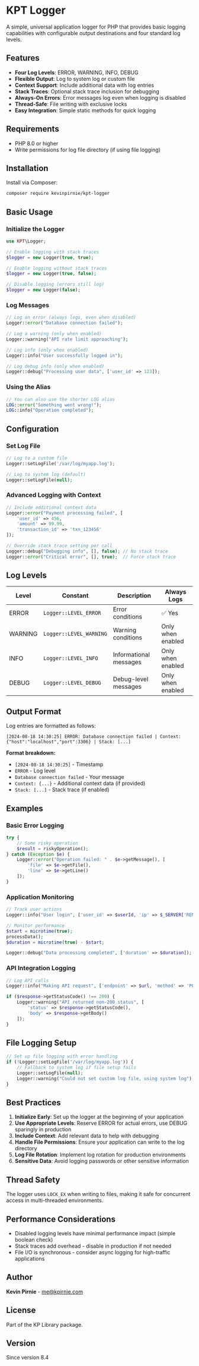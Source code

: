 # KPT Logger

A simple, universal application logger for PHP that provides basic logging capabilities with configurable output destinations and four standard log levels.

## Features

- **Four Log Levels**: ERROR, WARNING, INFO, DEBUG
- **Flexible Output**: Log to system log or custom file
- **Context Support**: Include additional data with log entries
- **Stack Traces**: Optional stack trace inclusion for debugging
- **Always-On Errors**: Error messages log even when logging is disabled
- **Thread-Safe**: File writing with exclusive locks
- **Easy Integration**: Simple static methods for quick logging

## Requirements

- PHP 8.0 or higher
- Write permissions for log file directory (if using file logging)

## Installation

Install via Composer:

```bash
composer require kevinpirnie/kpt-logger
```

## Basic Usage

### Initialize the Logger

```php
use KPT\Logger;

// Enable logging with stack traces
$logger = new Logger(true, true);

// Enable logging without stack traces
$logger = new Logger(true, false);

// Disable logging (errors still log)
$logger = new Logger(false);
```

### Log Messages

```php
// Log an error (always logs, even when disabled)
Logger::error("Database connection failed");

// Log a warning (only when enabled)
Logger::warning("API rate limit approaching");

// Log info (only when enabled)
Logger::info("User successfully logged in");

// Log debug info (only when enabled)
Logger::debug("Processing user data", ['user_id' => 123]);
```

### Using the Alias

```php
// You can also use the shorter LOG alias
LOG::error("Something went wrong!");
LOG::info("Operation completed");
```

## Configuration

### Set Log File

```php
// Log to a custom file
Logger::setLogFile('/var/log/myapp.log');

// Log to system log (default)
Logger::setLogFile(null);
```

### Advanced Logging with Context

```php
// Include additional context data
Logger::error("Payment processing failed", [
    'user_id' => 456,
    'amount' => 99.99,
    'transaction_id' => 'txn_123456'
]);

// Override stack trace setting per call
Logger::debug("Debugging info", [], false); // No stack trace
Logger::error("Critical error", [], true);  // Force stack trace
```

## Log Levels

| Level | Constant | Description | Always Logs |
|-------|----------|-------------|-------------|
| ERROR | `Logger::LEVEL_ERROR` | Error conditions | ✅ Yes |
| WARNING | `Logger::LEVEL_WARNING` | Warning conditions | Only when enabled |
| INFO | `Logger::LEVEL_INFO` | Informational messages | Only when enabled |
| DEBUG | `Logger::LEVEL_DEBUG` | Debug-level messages | Only when enabled |

## Output Format

Log entries are formatted as follows:

```
[2024-08-18 14:30:25] ERROR: Database connection failed | Context: {"host":"localhost","port":3306} | Stack: [...]
```

**Format breakdown:**
- `[2024-08-18 14:30:25]` - Timestamp
- `ERROR` - Log level
- `Database connection failed` - Your message
- `Context: {...}` - Additional context data (if provided)
- `Stack: [...]` - Stack trace (if enabled)

## Examples

### Basic Error Logging

```php
try {
    // Some risky operation
    $result = riskyOperation();
} catch (Exception $e) {
    Logger::error("Operation failed: " . $e->getMessage(), [
        'file' => $e->getFile(),
        'line' => $e->getLine()
    ]);
}
```

### Application Monitoring

```php
// Track user actions
Logger::info("User login", ['user_id' => $userId, 'ip' => $_SERVER['REMOTE_ADDR']]);

// Monitor performance
$start = microtime(true);
processData();
$duration = microtime(true) - $start;

Logger::debug("Data processing completed", ['duration' => $duration]);
```

### API Integration Logging

```php
// Log API calls
Logger::info("Making API request", ['endpoint' => $url, 'method' => 'POST']);

if ($response->getStatusCode() !== 200) {
    Logger::warning("API returned non-200 status", [
        'status' => $response->getStatusCode(),
        'body' => $response->getBody()
    ]);
}
```

## File Logging Setup

```php
// Set up file logging with error handling
if (!Logger::setLogFile('/var/log/myapp.log')) {
    // Fallback to system log if file setup fails
    Logger::setLogFile(null);
    Logger::warning("Could not set custom log file, using system log");
}
```

## Best Practices

1. **Initialize Early**: Set up the logger at the beginning of your application
2. **Use Appropriate Levels**: Reserve ERROR for actual errors, use DEBUG sparingly in production
3. **Include Context**: Add relevant data to help with debugging
4. **Handle File Permissions**: Ensure your application can write to the log directory
5. **Log File Rotation**: Implement log rotation for production environments
6. **Sensitive Data**: Avoid logging passwords or other sensitive information

## Thread Safety

The logger uses `LOCK_EX` when writing to files, making it safe for concurrent access in multi-threaded environments.

## Performance Considerations

- Disabled logging levels have minimal performance impact (simple boolean check)
- Stack traces add overhead - disable in production if not needed
- File I/O is synchronous - consider async logging for high-traffic applications

## Author

**Kevin Pirnie** - [me@kpirnie.com](mailto:me@kpirnie.com)

## License

Part of the KP Library package.

## Version

Since version 8.4
